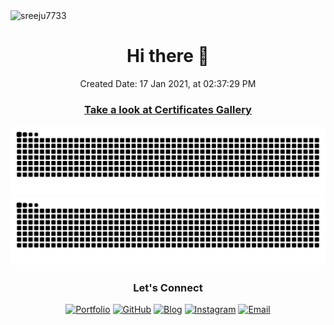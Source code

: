 <div align="center">
    <img src="https://komarev.com/ghpvc/?username=sreeju7733&label=Profile%20Views&color=0e75b6&style=flat" align='left' alt="sreeju7733" /><br>
    <h1 align="center">Hi there 👋</h1>
    <p align="center">Created Date: 17 Jan 2021, at 02:37:29 PM</p>
    <h3><a href="https://sreeju7733.github.io/sreeju7733/index.html">Take a look at Certificates Gallery</a></h3>
    <p align="center">
        <img src="https://raw.githubusercontent.com/shahradelahi/shahradelahi/output/github-contribution-grid-snake-dark.svg#gh-dark-mode-only" alt="github contribution grid snake animation">
        <img src="https://raw.githubusercontent.com/shahradelahi/shahradelahi/output/github-contribution-grid-snake.svg#gh-light-mode-only" alt="github contribution grid snake animation">
    </p>
    <h3 align="center">Let's Connect</h3>
    <p align="center">
        <a href="https://sreeju77733.github.io/" target="_blank"><img src="https://img.icons8.com/bubbles/50/000000/web.png" alt="Portfolio"></a>
        <a href="https://github.com/sreeju7733" target="_blank"><img src="https://img.icons8.com/bubbles/50/000000/github.png" alt="GitHub"></a>
        <a href="https://dev.to/sreeju" target="_blank"><img src="https://img.icons8.com/bubbles/50/000000/web.png" alt="Blog"></a>
        <a href="https://www.instagram.com/sreeeejuu/" target="_blank"><img src="https://img.icons8.com/bubbles/50/000000/instagram.png" alt="Instagram"></a>
        <a href="mailto:sreeju.textme@outlook.com" target="_blank"><img src="https://img.icons8.com/bubbles/50/000000/gmail.png" alt="Email"></a>
    </p>
</div>

